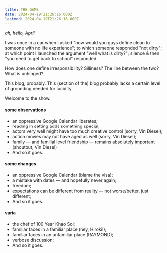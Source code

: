 ```yaml
---
title: THE GAME
date: 2024-04-19T21:26:16.000Z
lastmod: 2024-04-19T21:26:16.000Z
---
```

*ah, hello, April*

I was once in a car when I asked "how would you guys define clean to someone with no life experience"; to which someone responded "not dirty"; at which point I launched the argument "well what is dirty?"; silence & then "you need to get back to school" responded.

How does one define irresponsibility? Silliness? The line between the two? What is unhinged?

This blog, probably. This (section of the) blog probably lacks a certain level of grounding needed for lucidity.

Welcome to the show.

#### some observations

* an oppressive Google Calendar liberates;
* reading in setting adds something special;
* actors very well might have too much creative control (sorry, Vin Diesel);
* action movies may not have aged as well (sorry, Vin Diesel);
* family — and familial level friendship — remains absolutely important (shoutout, Vin Diesel)
* And so it goes.

#### some changes

* an oppressive Google Calendar (blame the visa);
* a mistake with dates — and hopefully never again;
* freedom;
* expectations can be different from reality — not worse/better, just different;
* And so it goes.

#### varia

* the chef of 100 Year Khao Soi;
* familiar faces in a familiar place (hey, Hiroki!);
* familiar faces in an unfamiliar place (RAYMOND);
* verbose discussion;
* And so it goes.
